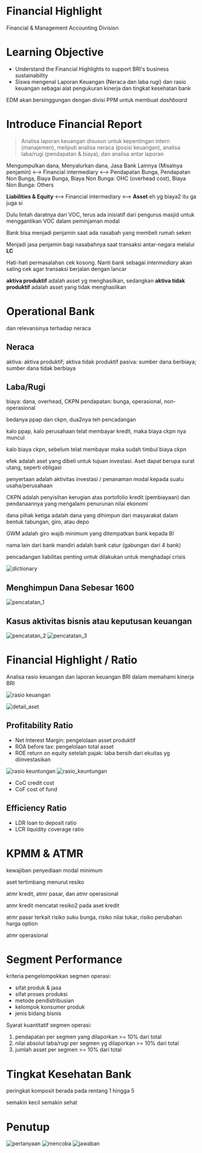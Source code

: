 # Financial Highlight
Financial & Management Accounting Division

# Learning Objective
- Understand the Financial Highlights to support BRI's business sustainability
- Siswa mengenal Laporan Keuangan (Neraca dan laba rugi) dan rasio keuangan sebagai alat pengukuran kinerja dan tingkat kesehatan bank

EDM akan bersinggungan dengan divisi PPM untuk membuat *dashboard*

# Introduce Financial Report
> Analisa laporan keuangan disusun untuk kepentingan intern (manajemen), meliputi analisa neraca (posisi keuangan), analisa laba/rugi (pendapatan & biaya), dan analisa antar laporan

Mengumpulkan dana, Menyalurkan dana, Jasa Bank Lainnya (Misalnya penjamin) <--> Financial intermediary <--> Pendapatan Bunga, Pendapatan Non Bunga, Biaya Bunga, Biaya Non Bunga: OHC (overhead cost), Biaya Non Bunga: Others

**Liabilities & Equity** <--> Financial intermediary <--> **Asset** eh yg biaya2 itu ga juga si

Dulu lintah daratnya dari VOC, terus ada inisiatif dari pengurus masjid untuk menggantikan VOC dalam peminjaman modal

Bank bisa menjadi penjamin saat ada nasabah yang membeli rumah seken

Menjadi jasa penjamin bagi nasabahnya saat transaksi antar-negara melalui **LC**

Hati-hati permasalahan cek kosong. Nanti bank sebagai *intermediary* akan saling cek agar transaksi berjalan dengan lancar

**aktiva produktif** adalah asset yg menghasilkan, sedangkan **aktiva tidak produktif** adalah asset yang tidak menghasilkan

# Operational Bank
dan relevansinya terhadap neraca

## Neraca
aktiva: aktiva produktif; aktiva tidak produktif
pasiva: sumber dana berbiaya; sumber dana tidak berbiaya

## Laba/Rugi
biaya: dana, overhead, CKPN
pendapatan: bunga, operasional, non-operasional

bedanya ppap dan ckpn, dua2nya teh pencadangan

kalo ppap, kalo perusahaan telat membayar kredit, maka biaya ckpn nya muncul

kalo biaya ckpn, sebelum telat membayar maka sudah timbul biaya ckpn

efek adalah aset  yang dibeli untuk tujuan investasi. Aset dapat berupa surat utang, seperti obligasi

penyertaan adalah aktivitas investasi / penanaman modal kepada suatu usaha/perusahaan

CKPN adalah penyisihan kerugian atas portofolio kredit (pembiayaan) dan pendanaannya yang mengalami penurunan nilai ekonomi

dana pihak ketiga adalah dana yang dihimpun dari masyarakat dalam bentuk tabungan, giro, atau depo

GWM adalah giro wajib minimum yang ditempatkan bank kepada BI

nama lain dari bank mandiri adalah bank catur (gabungan dari 4 bank)

pencadangan liabilitas penting untuk dilakukan untuk menghadapi crisis

![dictionary](dict.png)

## Menghimpun Dana Sebesar 1600
![pencatatan_1](dana_1600_1.png)

## Kasus aktivitas bisnis atau keputusan keuangan
![pencatatan_2](dana_1600_2.png)
![pencatatan_3](dana_1600_3.png)

# Financial Highlight / Ratio
Analisa rasio keuangan dan laporan keuangan BRI dalam memahami kinerja BRI

![rasio keuangan](rasio_keuangan.png)

![detail_aset](aset_keuangan.png)

## Profitability Ratio
- Net Interest Margin: pengelolaan asset produktif
- ROA before tax: pengelolaan total asset
- ROE return on equity setelah pajak: laba bersih dari ekuitas yg diinvestasikan

![rasio keuntungan](rasio_keuntungan.png)
![rasio_keuntungan](rasio_keuntugnan_2.jpeg)

- CoC credit cost
- CoF cost of fund

## Efficiency Ratio
- LDR loan to deposit ratio
- LCR liquidity coverage ratio

# KPMM & ATMR
kewajiban penyediaan modal minimum

aset tertimbang menurut resiko

atmr kredit, atmr pasar, dan atmr operasional

atmr kredit mencatat resiko2 pada aset kredit

atmr pasar terkait risiko suku bunga, risiko nilai tukar, risiko perubahan harga option

atmr operasional 

# Segment Performance
kriteria pengelompokkan segmen operasi:
- sifat produk & jasa
- sifat proses produksi
- metode pendistribusian
- kelompok konsumer produk
- jenis bidang bisnis

Syarat kuantitatif segmen operasi:
1. pendapatan per segmen yang dilaporkan >= 10% dari total
2. nilai absolut laba/rugi per segmen yg dilaporkan >= 10% dari total
3. jumlah asset per segmen >= 10% dari total

# Tingkat Kesehatan Bank
peringkat komposit berada pada rentang 1 hingga 5

semakin kecil semakin sehat

# Penutup

![pertanyaan](soal.png)
![mencoba](try.png)
![jawaban](ans.png)
